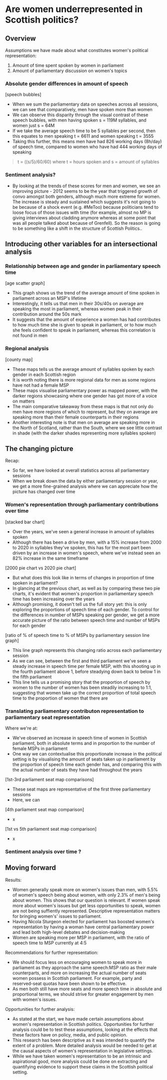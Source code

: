 # Are women underrepresented in Scottish politics?
## Overview
Assumptions we have made about what constitutes women's political representation:
1.  Amount of time spent spoken by women in parliament
2.  Amount of parliamentary discussion on women's topics

### Absolute gender differences in amount of speech
[speech bubbles]
* When we sum the parliamentary data on speeches across all sessions, we can see that comparatively, men have spoken more than women
* We can observe this disparity through the visual contrast of these speech bubbles, with men having spoken s = 119M syllables, and women just s = 64M
* If we take the average speech time to be 5 syllables per second, then this equates to men speaking t = 6611 and women speaking t = 3555
* Taking this further, this means men have had 826 working days (8h/day) of speech time, compared to women who have had 444 working days of speaking

> t = ((s/5)/60/60) where t = hours spoken and s = amount of syllables

### Sentiment analysis?
* By looking at the trends of these scores for men and women, we see an improving picture - 2012 seems to be the year that triggered growth of convo amongst both genders, although much more extreme for women. The increase is steady and sustained which suggests it's not going to be because of a shock event (e.g. #MeToo) because politicians tend to loose focus of those issues with time (for example, almost no MP is giving interviews about cladding anymore whereas at some point that was all people talked about because of Grenfell). So the reason is going to be something like a shift in the structure of Scottish Politics..

## Introducing other variables for an intersectional analysis
### Relationship between age and gender in parliamentary speech time
[age scatter graph]
* This graph shows us the trend of the average amount of time spoken in parliament across an MSP's lifetime
* Interestingly, it tells us that men in their 30s/40s on average are speaking the most in parliament, whereas women peak in their contribution around the 50s mark
* It suggests that the amount of experience a women has had contributes to how much time she is given to speak in parliament, or to how much she feels confident to speak in parliament, whereas this correlation is not found in men

### Regional analysis
[county map]
* These maps tells us the average amount of syllables spoken by each gender in each Scottish region
* It is worth noting there is more regional data for men as some regions have not had a female MSP
* These maps visualise parliamentary power as mapped power, with the darker regions showcasing where one gender has got more of a voice on matters
* The main comparative takeaway from these maps is that not only do men have more regions of which to represent, but they on average are speaking more than their female counterparts in their regions
* Another interesting note is that men on average are speaking more in the North of Scotland, rather than the South, where we see little contrast in shade (with the darker shades representing more syllables spoken)

## The changing picture
Recap:
* So far, we have looked at overall statistics across all parliamentary sessions
* When we break down the data by either parliamentary session or year, we get a more fine-grained analysis where we can appreciate how the picture has changed over time

### Women's representation through parliamentary contributions over time

[stacked bar chart]
* Over the years, we've seen a general increase in amount of syllables spoken
* Although there has been a drive by men, with a 15% increase from 2000 to 2020 in syllables they've spoken, this has for the most part been driven by an increase in women's speech, where we've instead seen an 82% increase in the same timeframe

[2000 pie chart vs 2020 pie chart]
* But what does this look like in terms of changes in proportion of time spoken in parliament?
* In glancing at the previous chart, as well as by comparing these two pie charts, it's evident that women's proportion in parliamentary speech time has been increasing over the years
* Although promising, it doesn't tell us the full story yet: this is only exploring the proportions of speech time of each gender. To control for the differences in number of MSPs speaking per gender, we get a more accurate picture of the ratio between speech time and number of MSPs for each gender

[ratio of % of speech time to % of MSPs by parliamentary session line graph]
* This line graph represents this changing ratio across each parliamentary session
* As we can see, between the first and third parliament we've seen a steady increase in speech time per female MSP, with this shooting up in the fourth parliament above 1, before steadying down back to below 1 in the fifth parliament
* This line tells us a promising story that the proportion of speech by women to the number of women has been steadily increasing to 1:1, suggesting that women take up the correct proportion of total speech time to the proportion of women that there are

### Translating parliamentary contributon representation to parliamentary seat representation
Where we're at:
* We've observed an increase in speech time of women in Scottish parliament, both in absolute terms and in proportion to the number of female MSPs in parliament
* One way we can contextualise this proportionate increase in the political setting is by visualising the amount of seats taken up in parliament by the proportion of speech time each gender has, and comparing this with the actual number of seats they have had throughout the years

[1st-3rd parliament seat map comparisons]
* These seat maps are representative of the first three parliamentary sessions
* Here, we can 

[4th parliament seat map comparison]
* x

[1st vs 5th parliament seat map comparison]
* x

### Sentiment analysis over time ?



## Moving forward
Results:
* Women generally speak more on women's issues than men, with 5.5% of women's speech being about women, with only 2.3% of men's being about women. This shows that our question is relevant. If women speak more about women's issues but get less opportunities to speak, women are not being suffiently represented. Descriptive representation matters for bringing women's' issues to parliament.
* Having Nicola Sturgeon elected for parliament has boosted women's representation by having a woman have central parliamentary power and lead both high-level debates and decision-making
* Women are speaking more per MSP in parliament, with the ratio of speech time to MSP currently at 4:5

Recommendations for further representation:
* We should focus less on encouraging women to speak more in parliament as they approach the same speech:MSP ratio as their male counterparts, and more on increasing the actual number of seats women possess in Scottish parliament. For example, party and reserved-seat quotas have been shown to be effective.
* As men both still have more seats and more speech time in absolute and proportional terms, we should strive for greater engagement by men with women's issues.

Opportunities for further analysis:
* As stated at the start, we have made certain assumptions about women's representation in Scottish politics. Opportunities for further analysis could be to test these assumptions, looking at the effects that these factors have on policy, media, and public opinion.
* This research has been descriptive as it was intended to quantify the extent of a problem. More detailed analysis would be needed to get at the causal aspects of women's representation in legislative settings. 
* While we have taken women's representation to be an intrinsic and aspirational good, more analysis could be done on extracting and quantifying evidence to support these claims in the Scottish political setting.
